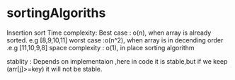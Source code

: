 # sortingAlgoriths

Insertion sort
  Time complexity:
                  Best case : o(n), when array is already sorted.  e.g [8,9,10,11]
                  worst case :o(n^2), when array is in decending order  .e.g [11,10,9,8]
  space complexity :
                    o(1), in place sorting algorithm 
        
  stablity :
               Depends on implementaion ,here in code it is stable,but if we keep (arr[j]>=key) it will not be stable.
